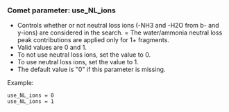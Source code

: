 ### Comet parameter: use_NL_ions

- Controls whether or not neutral loss ions (-NH3 and -H2O from b- and y-ions) are considered in the search.
= The water/ammonia neutral loss peak contributions are applied only for 1+ fragments.
- Valid values are 0 and 1.
- To not use neutral loss ions, set the value to 0.
- To use neutral loss ions, set the value to 1.
- The default value is "0" if this parameter is missing.

Example:
```
use_NL_ions = 0
use_NL_ions = 1
```
